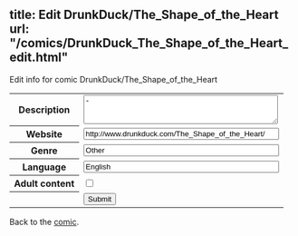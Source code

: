 title: Edit DrunkDuck/The_Shape_of_the_Heart
url: "/comics/DrunkDuck_The_Shape_of_the_Heart_edit.html"
---
Edit info for comic DrunkDuck/The_Shape_of_the_Heart

<form name="comic" action="http://gaepostmail.appspot.com/comic/" method="post">
<table class="comicinfo">
<tr>
<th>Description</th><td><textarea name="description" cols="40" rows="3">-</textarea></td>
</tr>
<tr>
<th>Website</th><td><input type="text" name="url" value="http://www.drunkduck.com/The_Shape_of_the_Heart/" size="40"/></td>
</tr>
<tr>
<th>Genre</th><td><input type="text" name="genre" value="Other" size="40"/></td>
</tr>
<tr>
<th>Language</th><td><input type="text" name="language" value="English" size="40"/></td>
</tr>
<tr>
<th>Adult content</th><td><input type="checkbox" name="adult" value="adult" /></td>
</tr>
<tr>
<th></th><td>
<input type="hidden" name="comic" value="DrunkDuck_The_Shape_of_the_Heart" />
<input type="submit" name="submit" value="Submit" />
</td>
</tr>
</table>
</form>

Back to the [comic](DrunkDuck_The_Shape_of_the_Heart.html).
